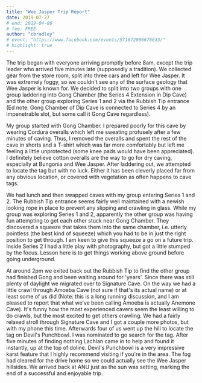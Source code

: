 ```yaml
---
title: "Wee Jasper Trip Report"
date: 2019-07-27
# end: 2019-04-06
# fee: FREE
author: "cbradley"
# event: "https://www.facebook.com/events/571872006676633/"
# highlight: true
---
```

The trip began with everyone arriving promptly before 8am, except the trip leader who arrived five minutes late (supposedly a tradition). We collected gear from the store room, split into three cars and left for Wee Jasper. It was extremely foggy, so we couldn't see any of the surface geology that Wee Jasper is known for. We decided to split into two groups with one group laddering into Gong Chamber (the Series 4 Extension in Dip Cave) and the other group exploring Series 1 and 2 via the Rubbish Tip entrance (Ed note: Gong Chamber of Dip Cave is connected to Series 4 by an impenetrable slot, but some call it Gong Cave regardless).  

My group started with Gong Chamber. I prepared poorly for this cave by wearing Cordura overalls which left me sweating profusely after a few minutes of caving. Thus, I removed the overalls and spent the rest of the cave in shorts and a T-shirt which was far more comfortably but left me feeling a little unprotected (some knee pads would have been appreciated). I definitely believe cotton overalls are the way to go for dry caving, especially at Bungonia and Wee Jasper. After laddering out, we attempted to locate the tag but with no luck. Either it has been cleverly placed far from any obvious location, or covered with vegetation as often happens to cave tags.

We had lunch and then swapped caves with my group entering Series 1 and 2. The Rubbish Tip entrance seems fairly well maintained with a newish looking rope in place to prevent any slipping and crawling in glass. While my group was exploring Series 1 and 2, apparently the other group was having fun attempting to get each other stuck near Gong Chamber. They discovered a squeeze that takes them into the same chamber, i.e. utterly pointless (the best kind of squeeze) which you had to be in just the right position to get through. I am keen to give this squeeze a go on a future trip. Inside Series 2 I had a little play with photography, but got a little stumped by the focus. Lesson here is to get things working above ground before going underground.

At around 2pm we exited back out the Rubbish Tip to find the other group had finished Gong and been waiting around for 'years'. Since there was still plenty of daylight we migrated over to Signature Cave. On the way we had a little crawl through Amoeba Cave (not sure if that's its actual name) or at least some of us did (Note: this is a long running discussion, and I am pleased to report that what we’ve been calling Amoeba is actually Anemone Cave). It's funny how the most experienced cavers seem the least willing to do crawls, but the most excited to get others crawling. We had a fairly relaxed stroll through Signature Cave and I got a couple more photos, but with my phone this time. Afterwards four of us went up the hill to locate the tag on Devil's Punchbowl. I was nominated to go search for the tag. After five minutes of finding nothing Lachlan came in to help and found it instantly, up at the top of doline. Devil's Punchbowl is a very impressive karst feature that I highly recommend visiting if you're in the area. The fog had cleared for the drive home so we could actually see the Wee Jasper hillsides. We arrived back at ANU just as the sun was setting, marking the end of a successful and enjoyable trip.
